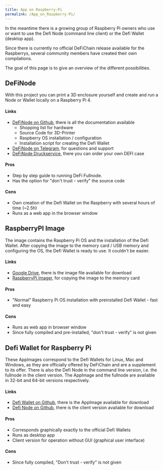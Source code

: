 ```yaml
---
title: App on Raspberry-Pi
permalink: /App_on_Raspberry-Pi/
---
```


In the meantime there is a growing group of Raspberry Pi owners who use
or want to use the Defi Node (command line client) or the Defi Wallet
(desktop app).

Since there is currently no official DeFiChain release available for the
Raspberrys, several community members have created their own
compilations.

The goal of this page is to give an overview of the different
possibilities.

## DeFiNode

With this project you can print a 3D enclosure yourself and create and
run a Node or Wallet locally on a Raspberry Pi 4.

#### Links

- [DeFiNode on Github](https://github.com/definode), there is all the
  documentation available
  - Shopping list for hardware
  - Source Code for 3D-Printer
  - Raspberry OS installation / configuration
  - Installation script for creating the Defi Wallet
- [DeFiNode on Telegram](https://t.me/DeFi_Node), for questions and
  support
- [DeFiNode Druckservice](https://www.gabrielkunzer.com/definode/),
  there you can order your own DEFI case

#### Pros

- Step by step guide to running DeFi Fullnode.
- Has the option for "don't trust - verify" the source code

#### Cons

- Own creation of the Defi Wallet on the Raspberry with several hours of
  time (\~2.5h)
- Runs as a web app in the browser window

## RaspberryPI Image

The image contains the Raspberry Pi OS and the installation of the Defi
Wallet. After copying the image to the memory card / USB memory and
configuring the OS, the Defi Wallet is ready to use. It couldn't be
easier.

#### Links

- [Google
  Drive](https://drive.google.com/drive/folders/1yGWeP8gqt5JNypeeJTZ-0aqh-k04m7Jj?usp=sharing),
  there is the image file available for download
- [RaspberryPi Imager](https://www.raspberrypi.org/software/), for
  copying the image to the memory card

#### Pros

- "Normal" Raspberry Pi OS installation with preinstalled Defi Wallet -
  fast and easy

#### Cons

- Runs as web app in browser window
- Since fully compiled and pre-installed, "don't trust - verify" is not
  given

## Defi Wallet for Raspberry Pi

These AppImages correspond to the Defi Wallets for Linux, Mac and
Windows, as they are officially offered by DeFiChain and are a
supplement to its offer. There is also the Defi Node in the command line
version, i.e. the fullnode in the client version. The AppImage and the
fullnode are available in 32-bit and 64-bit versions respectively.

#### Links

- [Defi Wallet on
  Github](https://github.com/Martin8617/Defi-Wallet-for-Raspberry-Pi),
  there is the AppImage available for download
- [Defi Node on
  Github](https://github.com/Martin8617/Defi-Node-for-Raspberry-Pi),
  there is the client version available for download

#### Pros

- Corresponds graphically exactly to the official Defi Wallets
- Runs as desktop app
- Client version for operation without GUI (graphical user interface)

#### Cons

- Since fully compiled, "Don't trust - verify" is not given
